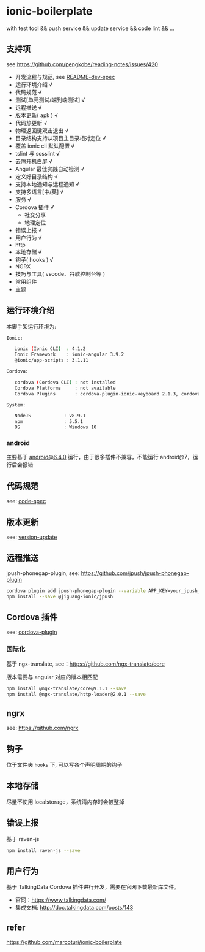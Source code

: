 # ionic-boilerplate

with test tool &amp;&amp; push service &amp;&amp; update service &amp;&amp; code lint &amp;&amp; ...

## 支持项

see:https://github.com/pengkobe/reading-notes/issues/420

- 开发流程与规范, see [README-dev-spec](./README-dev-spec.md)
- 运行环境介绍 √
- 代码规范 √
- 测试[单元测试/端到端测试] √
- 远程推送 √
- 版本更新( apk ) √
- 代码热更新 √
- 物理返回键双击退出 √
- 目录结构支持从项目主目录相对定位 √
- 覆盖 ionic cli 默认配置 √
- tslint 与 scsslint √
- 去除开机白屏 √
- Angular 最佳实践自动检测 √
- 定义好目录结构 √
- 支持本地通知与远程通知 √
- 支持多语言[中/英] √
- 服务 √
- Cordova 插件 √
  - 社交分享
  - 地理定位
- 错误上报 √
- 用户行为 √
- http
- 本地存储 √
- 钩子( hooks ) √
- NGRX
- 技巧与工具( vscode、谷歌控制台等 )
- 常用组件
- 主题

## 运行环境介绍

本脚手架运行环境为:

```bash
Ionic:

   ionic (Ionic CLI)  : 4.1.2
   Ionic Framework    : ionic-angular 3.9.2
   @ionic/app-scripts : 3.1.11

Cordova:

   cordova (Cordova CLI) : not installed
   Cordova Platforms     : not available
   Cordova Plugins       : cordova-plugin-ionic-keyboard 2.1.3, cordova-plugin-ionic-webview 2.2.0, (and 28 other plugins)

System:

   NodeJS            : v8.9.1
   npm               : 5.5.1
   OS                : Windows 10
```

### android

主要基于 android@6.4.0 运行，由于很多插件不兼容，不能运行 android@7，运行后会报错

## 代码规范

see: [code-spec](./doc/code-spec.md)

## 版本更新

see: [version-update](./doc/version-update.md)

## 远程推送

jpush-phonegap-plugin, see: https://github.com/jpush/jpush-phonegap-plugin

```bash
cordova plugin add jpush-phonegap-plugin --variable APP_KEY=your_jpush_appkey
npm install --save @jiguang-ionic/jpush
```

## Cordova 插件

see: [cordova-plugin](./doc/cordova-plugin.md)

### 国际化

基于 ngx-translate, see：https://github.com/ngx-translate/core

版本需要与 angular 对应的版本相匹配

```bash
npm install @ngx-translate/core@9.1.1 --save
npm install @ngx-translate/http-loader@2.0.1 --save
```

## ngrx
see: https://github.com/ngrx

## 钩子

位于文件夹 `hooks` 下, 可以写各个声明周期的钩子

## 本地存储

尽量不使用 localstorage，系统清内存时会被整掉

## 错误上报

基于 raven-js

```bash
npm install raven-js --save
```

## 用户行为
基于 TalkingData Cordova 插件进行开发，需要在官网下载最新库文件。
* 官网：https://www.talkingdata.com/  
* 集成文档: http://doc.talkingdata.com/posts/143  

## refer

https://github.com/marcoturi/ionic-boilerplate
